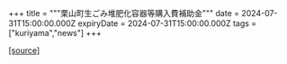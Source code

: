 +++
title = """栗山町生ごみ堆肥化容器等購入費補助金"""
date = 2024-07-31T15:00:00.000Z
expiryDate = 2024-07-31T15:00:00.000Z
tags = ["kuriyama","news"]
+++


[[source]](https://www.town.kuriyama.hokkaido.jp/soshiki/45/28246.html)
